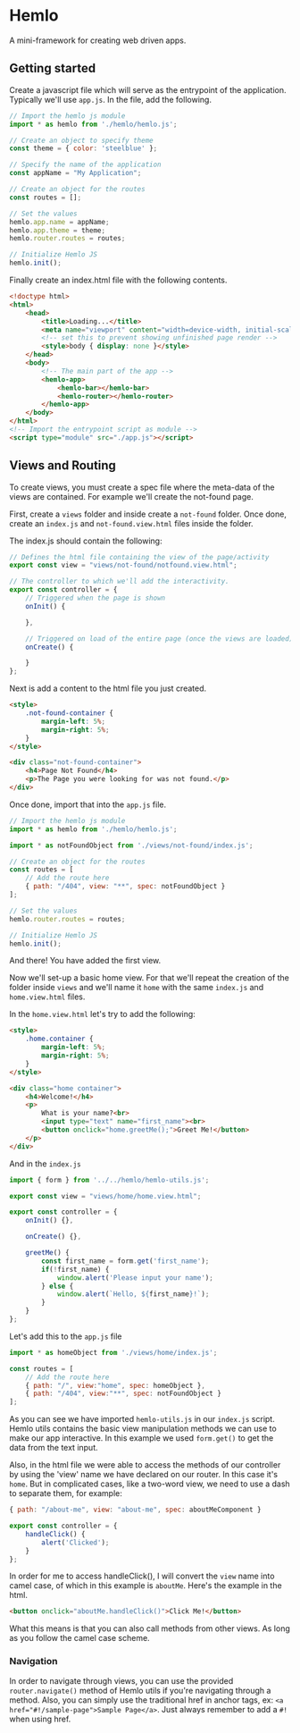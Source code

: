 # Hemlo
A mini-framework for creating web driven apps.

## Getting started
Create a javascript file which will serve as the entrypoint of the application. Typically we'll use `app.js`. In the file, add the following.

```javascript
// Import the hemlo js module
import * as hemlo from './hemlo/hemlo.js';

// Create an object to specify theme
const theme = { color: 'steelblue' };

// Specify the name of the application
const appName = "My Application";

// Create an object for the routes
const routes = [];

// Set the values
hemlo.app.name = appName;
hemlo.app.theme = theme;
hemlo.router.routes = routes;

// Initialize Hemlo JS
hemlo.init();
```

Finally create an index.html file with the following contents.

```html
<!doctype html>
<html>
    <head>
        <title>Loading...</title>
        <meta name="viewport" content="width=device-width, initial-scale=1.0">
        <!-- set this to prevent showing unfinished page render -->
        <style>body { display: none }</style>
    </head>
    <body>
        <!-- The main part of the app -->
        <hemlo-app>
            <hemlo-bar></hemlo-bar>
            <hemlo-router></hemlo-router>
        </hemlo-app>
    </body>
</html>
<!-- Import the entrypoint script as module -->
<script type="module" src="./app.js"></script>
```

## Views and Routing
To create views, you must create a spec file where the meta-data of the views are contained. For example we'll create the not-found page.

First, create a `views` folder and inside create a `not-found` folder. Once done, create an `index.js` and `not-found.view.html` files inside the folder.

The index.js should contain the following:

```javascript
// Defines the html file containing the view of the page/activity
export const view = "views/not-found/notfound.view.html";

// The controller to which we'll add the interactivity.
export const controller = {
    // Triggered when the page is shown
    onInit() {

    },

    // Triggered on load of the entire page (once the views are loaded)
    onCreate() {

    }
};
```

Next is add a content to the html file you just created.

```html
<style>
    .not-found-container {
        margin-left: 5%;
        margin-right: 5%;
    }
</style>

<div class="not-found-container">
    <h4>Page Not Found</h4>
    <p>The Page you were looking for was not found.</p>
</div>
```

Once done, import that into the `app.js` file.
```javascript
// Import the hemlo js module
import * as hemlo from './hemlo/hemlo.js';

import * as notFoundObject from './views/not-found/index.js';

// Create an object for the routes
const routes = [
    // Add the route here
    { path: "/404", view: "**", spec: notFoundObject }
];

// Set the values
hemlo.router.routes = routes;

// Initialize Hemlo JS
hemlo.init();
```

And there! You have added the first view.

Now we'll set-up a basic home view. For that we'll repeat the creation of the folder inside `views` and we'll name it `home` with the same `index.js` and `home.view.html` files.

In the `home.view.html` let's try to add the following:

```html
<style>
    .home.container {
        margin-left: 5%;
        margin-right: 5%;
    }
</style>

<div class="home container">
    <h4>Welcome!</h4>
    <p>
        What is your name?<br>
        <input type="text" name="first_name"><br>
        <button onclick="home.greetMe();">Greet Me!</button>
    </p>
</div>
```

And in the `index.js`

```javascript
import { form } from '../../hemlo/hemlo-utils.js';

export const view = "views/home/home.view.html";

export const controller = {
    onInit() {},

    onCreate() {},

    greetMe() {
        const first_name = form.get('first_name');
        if(!first_name) {
            window.alert('Please input your name');
        } else {
            window.alert(`Hello, ${first_name}!`);
        }
    }
};
```

Let's add this to the `app.js` file

```javascript
import * as homeObject from './views/home/index.js';

const routes = [
    // Add the route here
    { path: "/", view:"home", spec: homeObject },
    { path: "/404", view:"**", spec: notFoundObject }
];

```

As you can see we have imported `hemlo-utils.js` in our `index.js` script. Hemlo utils contains the basic view manipulation methods we can use to make our app interactive. In this example we used `form.get()` to get the data from the text input.

Also, in the html file we were able to access the methods of our controller by using the 'view' name we have declared on our router. In this case it's `home`. But in complicated cases, like a two-word view, we need to use a dash to separate them, for example:

```javascript
{ path: "/about-me", view: "about-me", spec: aboutMeComponent }
```
```javascript
export const controller = {
    handleClick() {
        alert('Clicked');
    }
};
```

In order for me to access handleClick(), I will convert the `view` name into camel case, of which in this example is `aboutMe`. Here's the example in the html.

```html
<button onclick="aboutMe.handleClick()">Click Me!</button>
```

What this means is that you can also call methods from other views. As long as you follow the camel case scheme.

### Navigation
In order to navigate through views, you can use the provided `router.navigate()` method of Hemlo utils if you're navigating through a method. Also, you can simply use the traditional href in anchor tags, ex: `<a href="#!/sample-page">Sample Page</a>`. Just always remember to add a `#!` when using href.

